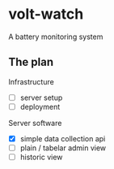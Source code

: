 # volt-watch
A battery monitoring system

## The plan

Infrastructure
- [ ] server setup
- [ ] deployment

Server software
- [x] simple data collection api
- [ ] plain / tabelar admin view
- [ ] historic view
